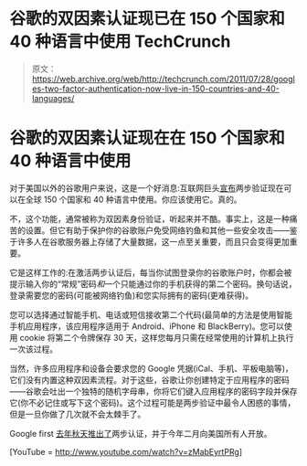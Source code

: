 # 谷歌的双因素认证现已在 150 个国家和 40 种语言中使用 TechCrunch

> 原文：<https://web.archive.org/web/http://techcrunch.com/2011/07/28/googles-two-factor-authentication-now-live-in-150-countries-and-40-languages/>

# 谷歌的双因素认证现在在 150 个国家和 40 种语言中使用

对于美国以外的谷歌用户来说，这是一个好消息:互联网巨头[宣布](https://web.archive.org/web/20230203053614/http://googleblog.blogspot.com/2011/07/2-step-verification-stay-safe-around.html)两步验证现在可以在全球 150 个国家和 40 种语言中使用。你应该使用它。真的。

不，这个功能，通常被称为双因素身份验证，听起来并不酷。事实上，这是一种痛苦的设置。但它有助于保护你的谷歌账户免受网络钓鱼和其他一些安全攻击——鉴于许多人在谷歌服务器上存储了大量数据，这一点至关重要，而且只会变得更加重要。

它是这样工作的:在激活两步认证后，每当你试图登录你的谷歌账户时，你都会被提示输入你的“常规”密码*和*一个只能通过你的手机获得的第二个密码。换句话说，登录需要您的密码(可能被网络钓鱼)和您实际拥有的密码(更难获得)。

您可以选择通过智能手机、电话或短信接收第二个代码(最简单的方法是使用智能手机应用程序，该应用程序适用于 Android、iPhone 和 BlackBerry)。您可以使用 cookie 将第二个令牌保存 30 天，这样您每月只需在经常使用的计算机上执行一次该过程。

当然，许多应用程序和设备会要求您的 Google 凭据(iCal、手机、平板电脑等)，它们没有内置这种双因素流程。对于这些，谷歌让你创建特定于应用程序的密码——谷歌会吐出一个独特的随机字母串，你将它们键入应用程序的密码字段并保存它(你不必记住或写下这个密码)。这个过程可能是两步验证中最令人困惑的事情，但是一旦你做了几次就不会太棘手了。

Google first [去年秋天推出了](https://web.archive.org/web/20230203053614/https://techcrunch.com/2010/09/20/google-secure-password/)两步认证，并于今年二月向美国所有人开放。

[YouTube = http://www.youtube.com/watch?v=zMabEyrtPRg]